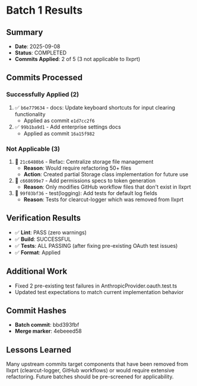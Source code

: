 # Batch 1 Results

## Summary
- **Date**: 2025-09-08
- **Status**: COMPLETED
- **Commits Applied**: 2 of 5 (3 not applicable to llxprt)

## Commits Processed

### Successfully Applied (2)
1. ✅ `b6e779634` - docs: Update keyboard shortcuts for input clearing functionality
   - Applied as commit `e1d7cc2f6`
2. ✅ `99b1ba9d1` - Add enterprise settings docs  
   - Applied as commit `16a15f982`

### Not Applicable (3)
1. 🚫 `21c6480b6` - Refac: Centralize storage file management
   - **Reason**: Would require refactoring 50+ files
   - **Action**: Created partial Storage class implementation for future use
2. 🚫 `c668699e7` - Add permissions specs to token generation
   - **Reason**: Only modifies GitHub workflow files that don't exist in llxprt
3. 🚫 `99f03bf36` - test(logging): Add tests for default log fields
   - **Reason**: Tests for clearcut-logger which was removed from llxprt

## Verification Results
- ✅ **Lint**: PASS (zero warnings)
- ✅ **Build**: SUCCESSFUL  
- ✅ **Tests**: ALL PASSING (after fixing pre-existing OAuth test issues)
- ✅ **Format**: Applied

## Additional Work
- Fixed 2 pre-existing test failures in AnthropicProvider.oauth.test.ts
- Updated test expectations to match current implementation behavior

## Commit Hashes
- **Batch commit**: bbd393fbf
- **Merge marker**: 4ebeeed58

## Lessons Learned
Many upstream commits target components that have been removed from llxprt (clearcut-logger, GitHub workflows) or would require extensive refactoring. Future batches should be pre-screened for applicability.